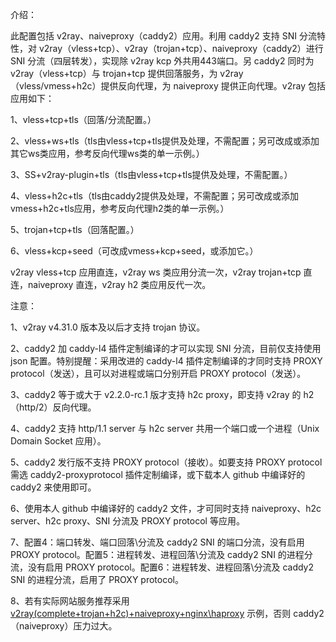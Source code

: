 介绍：

此配置包括 v2ray、naiveproxy（caddy2）应用。利用 caddy2 支持 SNI 分流特性，对 v2ray（vless+tcp）、v2ray（trojan+tcp）、naiveproxy（caddy2）进行 SNI 分流（四层转发），实现除 v2ray kcp 外共用443端口。另 caddy2 同时为 v2ray（vless+tcp）与 trojan+tcp 提供回落服务，为 v2ray（vless/vmess+h2c）提供反向代理，为 naiveproxy 提供正向代理。v2ray 包括应用如下：

1、vless+tcp+tls（回落/分流配置。）

2、vless+ws+tls（tls由vless+tcp+tls提供及处理，不需配置；另可改成或添加其它ws类应用，参考反向代理ws类的单一示例。）

3、SS+v2ray-plugin+tls（tls由vless+tcp+tls提供及处理，不需配置。）

4、vless+h2c+tls（tls由caddy2提供及处理，不需配置；另可改成或添加vmess+h2c+tls应用，参考反向代理h2类的单一示例。）

5、trojan+tcp+tls（回落配置。）

6、vless+kcp+seed（可改成vmess+kcp+seed，或添加它。）

v2ray vless+tcp 应用直连，v2ray ws 类应用分流一次，v2ray trojan+tcp 直连，naiveproxy 直连，v2ray h2 类应用反代一次。

注意：

1、v2ray v4.31.0 版本及以后才支持 trojan 协议。

2、caddy2 加 caddy-l4 插件定制编译的才可以实现 SNI 分流，目前仅支持使用 json 配置。特别提醒：采用改进的 caddy-l4 插件定制编译的才同时支持 PROXY protocol（发送），且可以对进程或端口分别开启 PROXY protocol（发送）。

3、caddy2 等于或大于 v2.2.0-rc.1 版才支持 h2c proxy，即支持 v2ray 的 h2（http/2）反向代理。

4、caddy2 支持 http/1.1 server 与 h2c server 共用一个端口或一个进程（Unix Domain Socket 应用）。

5、caddy2 发行版不支持 PROXY protocol（接收）。如要支持 PROXY protocol 需选 caddy2-proxyprotocol 插件定制编译，或下载本人 github 中编译好的 caddy2 来使用即可。

6、使用本人 github 中编译好的 caddy2 文件，才可同时支持 naiveproxy、h2c server、h2c proxy、SNI 分流及 PROXY protocol 等应用。

7、配置4：端口转发、端口回落\分流及 caddy2 SNI 的端口分流，没有启用 PROXY protocol。配置5：进程转发、进程回落\分流及 caddy2 SNI 的进程分流，没有启用 PROXY protocol。配置6：进程转发、进程回落\分流及 caddy2 SNI 的进程分流，启用了 PROXY protocol。

8、若有实际网站服务推荐采用 [v2ray(complete+trojan+h2c)+naiveproxy+nginx\haproxy](https://github.com/lxhao61/integrated-examples/tree/master/v2ray(complete%2Btrojan%2Bh2c)%2Bnaiveproxy%2Bnginx%5Chaproxy) 示例，否则 caddy2（naiveproxy）压力过大。
